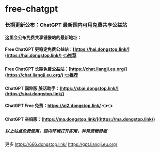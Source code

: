 # free-chatgpt
### 长期更新公布：ChatGPT 最新国内可用免费共享公益站
#### 这里会公布免费共享镜像站的最新地址：
#### Free ChatGPT 更稳定免费公益站：[https://hai.dongstop.link/](https://hai.dongstop.link/) [👈推荐](https://cc.adone.eu.org/)
#### Free ChatGPT 长期免费公益站：[https://chat.liangji.eu.org/](https://chat.liangji.eu.org/) [👈推荐](https://hai.dongstop.link/)
#### ChatGPT 国粹版 脏话助手：[https://sbai.dongstop.link/](https://sbai.dongstop.link/)
#### ChatGPT Free 免费：https://ai2.dongstop.link/ 👈👈
#### ChatGPT 亲妈版：[https://ma.dongstop.link/](https://ma.dongstop.link/)

##### 以上站点免费使用，国内环境打开即用，非常流畅舒服

更多 https://666.dongstop.link/
https://gpt.liangji.eu.org/ 
